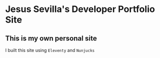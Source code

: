 # Jesus Sevilla's Developer Portfolio Site

## This is my own personal site

I built this site using `Eleventy` and `Nunjucks`
